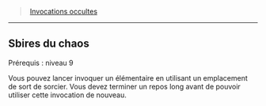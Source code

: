 ﻿---
!GenericItem
Id: warlock_occultsummons_hd.md#sbires-du-chaos
ParentLink: warlock_occultsummons_hd.md#invocations-occultes
Name: Sbires du chaos
ParentName: Invocations occultes
NameLevel: 2
Attributes:
  Name: Sbires du chaos
  Markdown: >+
    ## <!--Name-->Sbires du chaos<!--/Name-->


    Prérequis : niveau 9


    Vous pouvez lancer invoquer un élémentaire en utilisant un emplacement de sort de sorcier. Vous devez terminer un repos long avant de pouvoir utiliser cette invocation de nouveau.

AttributesDictionary: >+
  Name: Sbires du chaos

  Markdown: >+

    ## <!--Name-->Sbires du chaos<!--/Name-->





    Prérequis : niveau 9





    Vous pouvez lancer invoquer un élémentaire en utilisant un emplacement de sort de sorcier. Vous devez terminer un repos long avant de pouvoir utiliser cette invocation de nouveau.



---
> [Invocations occultes](hd_warlock_occultsummons.md)

---

## Sbires du chaos

Prérequis : niveau 9

Vous pouvez lancer invoquer un élémentaire en utilisant un emplacement de sort de sorcier. Vous devez terminer un repos long avant de pouvoir utiliser cette invocation de nouveau.

